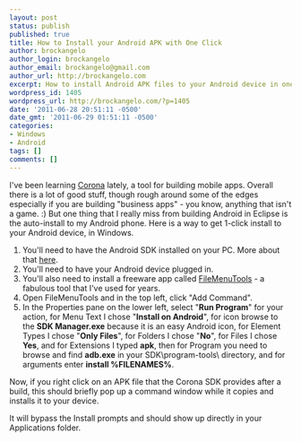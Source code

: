 ```yaml
---
layout: post
status: publish
published: true
title: How to Install your Android APK with One Click
author: brockangelo
author_login: brockangelo
author_email: brockangelo@gmail.com
author_url: http://brockangelo.com
excerpt: How to install Android APK files to your Android device in one click.
wordpress_id: 1405
wordpress_url: http://brockangelo.com/?p=1405
date: '2011-06-28 20:51:11 -0500'
date_gmt: '2011-06-29 01:51:11 -0500'
categories:
- Windows
- Android
tags: []
comments: []
---
```

<p>I've been learning <a href="http://www.anscamobile.com/">Corona</a> lately, a tool for building mobile apps. Overall there is a lot of good stuff, though rough around some of the edges especially if you are building "business apps" - you know, anything that isn't a game. :) But one thing that I really miss from building Android in Eclipse is the auto-install to my Android phone. Here is a way to get 1-click install to your Android device, in Windows.</p>
<ol>
<li>You'll need to have the Android SDK installed on your PC. More about that <a href="http://developer.android.com/sdk/installing.html">here</a>.</li>
<li>You'll need to have your Android device plugged in.</li>
<li>You'll also need to install a freeware app called <a href="http://www.lopesoft.com/en/fmtools/info.html">FileMenuTools</a> - a fabulous tool that I've used for years.</li>
<li>Open FileMenuTools and in the top left, click "Add Command".</li>
<li>In the Properties pane on the lower left, select "<strong>Run Program</strong>" for your action, for Menu Text I chose "<strong>Install on Android</strong>", for icon browse to the <strong>SDK Manager.exe</strong> because it is an easy Android icon, for Element Types I chose "<strong>Only Files</strong>", for Folders I chose "<strong>No</strong>", for Files I chose <strong>Yes</strong>, and for Extensions I typed <strong>apk</strong>, then for Program you need to browse and find <strong>adb.exe</strong> in your SDK\program-tools\ directory, and for arguments enter <strong>install %FILENAMES%</strong>.</li>
</ol>
<p>Now, if you right click on an APK file that the Corona SDK provides after a build, this should briefly pop up a command window while it copies and installs it to your device.</p>
<p>It will bypass the Install prompts and should show up directly in your Applications folder.</p>
